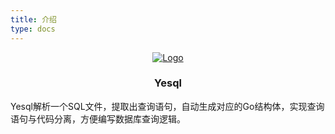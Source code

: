 ```yaml
---
title: 介绍
type: docs
---
```


<div align="center">
  <a href="https://github.com/alimy/yesql">
    <img src="https://alimy.github.io/yesql/images/yesql-logo.png" alt="Logo">
  </a>
  <h3 align="center">Yesql</h3>
</div>

Yesql解析一个SQL文件，提取出查询语句，自动生成对应的Go结构体，实现查询语句与代码分离，方便编写数据库查询逻辑。
